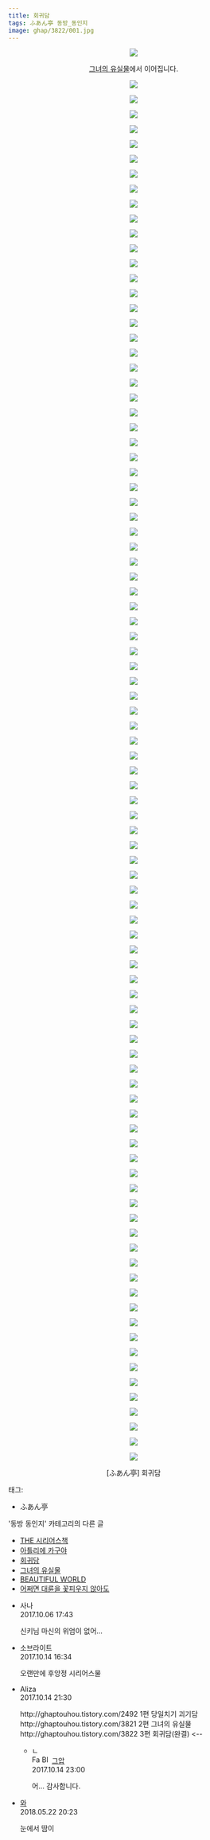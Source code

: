 ```yaml
---
title: 회귀담
tags: ふあん亭 동방_동인지
image: ghap/3822/001.jpg
---
```

<div class="article">
<p style="text-align: center; clear: none; float: none;"><img src="{{ site.nasurl }}/ghap/3822/001.jpg"/></p>
<p style="text-align: center; clear: none; float: none;"><a class="tx-link" href="http://ghaptouhou.tistory.com/3821" target="_blank">그녀의 유실물</a>에서 이어집니다.</p>
<p style="text-align: center; clear: none; float: none;"><img src="{{ site.nasurl }}/ghap/3822/002.jpg"/></p>
<p style="text-align: center; clear: none; float: none;"><img src="{{ site.nasurl }}/ghap/3822/003.jpg"/></p>
<p style="text-align: center; clear: none; float: none;"><img src="{{ site.nasurl }}/ghap/3822/004.jpg"/></p>
<p style="text-align: center; clear: none; float: none;"><img src="{{ site.nasurl }}/ghap/3822/005.jpg"/></p>
<p style="text-align: center; clear: none; float: none;"><img src="{{ site.nasurl }}/ghap/3822/006.jpg"/></p>
<p style="text-align: center; clear: none; float: none;"><img src="{{ site.nasurl }}/ghap/3822/007.jpg"/></p>
<p style="text-align: center; clear: none; float: none;"><img src="{{ site.nasurl }}/ghap/3822/008.jpg"/></p>
<p style="text-align: center; clear: none; float: none;"><img src="{{ site.nasurl }}/ghap/3822/009.jpg"/></p>
<p style="text-align: center; clear: none; float: none;"><img src="{{ site.nasurl }}/ghap/3822/010.jpg"/></p>
<p style="text-align: center; clear: none; float: none;"><img src="{{ site.nasurl }}/ghap/3822/011.jpg"/></p>
<p style="text-align: center; clear: none; float: none;"><img src="{{ site.nasurl }}/ghap/3822/012.jpg"/></p>
<p style="text-align: center; clear: none; float: none;"><img src="{{ site.nasurl }}/ghap/3822/013.jpg"/></p>
<p style="text-align: center; clear: none; float: none;"><img src="{{ site.nasurl }}/ghap/3822/014.jpg"/></p>
<p style="text-align: center; clear: none; float: none;"><img src="{{ site.nasurl }}/ghap/3822/015.jpg"/></p>
<p style="text-align: center; clear: none; float: none;"><img src="{{ site.nasurl }}/ghap/3822/016.jpg"/></p>
<p style="text-align: center; clear: none; float: none;"><img src="{{ site.nasurl }}/ghap/3822/017.jpg"/></p>
<p style="text-align: center; clear: none; float: none;"><img src="{{ site.nasurl }}/ghap/3822/018.jpg"/></p>
<p style="text-align: center; clear: none; float: none;"><img src="{{ site.nasurl }}/ghap/3822/019.jpg"/></p>
<p style="text-align: center; clear: none; float: none;"><img src="{{ site.nasurl }}/ghap/3822/020.jpg"/></p>
<p style="text-align: center; clear: none; float: none;"><img src="{{ site.nasurl }}/ghap/3822/021.jpg"/></p>
<p style="text-align: center; clear: none; float: none;"><img src="{{ site.nasurl }}/ghap/3822/022.jpg"/></p>
<p style="text-align: center; clear: none; float: none;"><img src="{{ site.nasurl }}/ghap/3822/023.jpg"/></p>
<p style="text-align: center; clear: none; float: none;"><img src="{{ site.nasurl }}/ghap/3822/024.jpg"/></p>
<p style="text-align: center; clear: none; float: none;"><img src="{{ site.nasurl }}/ghap/3822/025.jpg"/></p>
<p style="text-align: center; clear: none; float: none;"><img src="{{ site.nasurl }}/ghap/3822/026.jpg"/></p>
<p style="text-align: center; clear: none; float: none;"><img src="{{ site.nasurl }}/ghap/3822/027.jpg"/></p>
<p style="text-align: center; clear: none; float: none;"><img src="{{ site.nasurl }}/ghap/3822/028.jpg"/></p>
<p style="text-align: center; clear: none; float: none;"><img src="{{ site.nasurl }}/ghap/3822/029.jpg"/></p>
<p style="text-align: center; clear: none; float: none;"><img src="{{ site.nasurl }}/ghap/3822/030.jpg"/></p>
<p style="text-align: center; clear: none; float: none;"><img src="{{ site.nasurl }}/ghap/3822/031.jpg"/></p>
<p style="text-align: center; clear: none; float: none;"><img src="{{ site.nasurl }}/ghap/3822/032.jpg"/></p>
<p style="text-align: center; clear: none; float: none;"><img src="{{ site.nasurl }}/ghap/3822/033.jpg"/></p>
<p style="text-align: center; clear: none; float: none;"><img src="{{ site.nasurl }}/ghap/3822/034.jpg"/></p>
<p style="text-align: center; clear: none; float: none;"><img src="{{ site.nasurl }}/ghap/3822/035.jpg"/></p>
<p style="text-align: center; clear: none; float: none;"><img src="{{ site.nasurl }}/ghap/3822/036.jpg"/></p>
<p style="text-align: center; clear: none; float: none;"><img src="{{ site.nasurl }}/ghap/3822/037.jpg"/></p>
<p style="text-align: center; clear: none; float: none;"><img src="{{ site.nasurl }}/ghap/3822/038.jpg"/></p>
<p style="text-align: center; clear: none; float: none;"><img src="{{ site.nasurl }}/ghap/3822/039.jpg"/></p>
<p style="text-align: center; clear: none; float: none;"><img src="{{ site.nasurl }}/ghap/3822/040.jpg"/></p>
<p style="text-align: center; clear: none; float: none;"><img src="{{ site.nasurl }}/ghap/3822/041.jpg"/></p>
<p style="text-align: center; clear: none; float: none;"><img src="{{ site.nasurl }}/ghap/3822/042.jpg"/></p>
<p style="text-align: center; clear: none; float: none;"><img src="{{ site.nasurl }}/ghap/3822/043.jpg"/></p>
<p style="text-align: center; clear: none; float: none;"><img src="{{ site.nasurl }}/ghap/3822/044.jpg"/></p>
<p style="text-align: center; clear: none; float: none;"><img src="{{ site.nasurl }}/ghap/3822/045.jpg"/></p>
<p style="text-align: center; clear: none; float: none;"><img src="{{ site.nasurl }}/ghap/3822/046.jpg"/></p>
<p style="text-align: center; clear: none; float: none;"><img src="{{ site.nasurl }}/ghap/3822/047.jpg"/></p>
<p style="text-align: center; clear: none; float: none;"><img src="{{ site.nasurl }}/ghap/3822/048.jpg"/></p>
<p style="text-align: center; clear: none; float: none;"><img src="{{ site.nasurl }}/ghap/3822/049.jpg"/></p>
<p style="text-align: center; clear: none; float: none;"><img src="{{ site.nasurl }}/ghap/3822/050.jpg"/></p>
<p style="text-align: center; clear: none; float: none;"><img src="{{ site.nasurl }}/ghap/3822/051.jpg"/></p>
<p style="text-align: center; clear: none; float: none;"><img src="{{ site.nasurl }}/ghap/3822/052.jpg"/></p>
<p style="text-align: center; clear: none; float: none;"><img src="{{ site.nasurl }}/ghap/3822/053.jpg"/></p>
<p style="text-align: center; clear: none; float: none;"><img src="{{ site.nasurl }}/ghap/3822/054.jpg"/></p>
<p style="text-align: center; clear: none; float: none;"><img src="{{ site.nasurl }}/ghap/3822/055.jpg"/></p>
<p style="text-align: center; clear: none; float: none;"><img src="{{ site.nasurl }}/ghap/3822/056.jpg"/></p>
<p style="text-align: center; clear: none; float: none;"><img src="{{ site.nasurl }}/ghap/3822/057.jpg"/></p>
<p style="text-align: center; clear: none; float: none;"><img src="{{ site.nasurl }}/ghap/3822/058.jpg"/></p>
<p style="text-align: center; clear: none; float: none;"><img src="{{ site.nasurl }}/ghap/3822/059.jpg"/></p>
<p style="text-align: center; clear: none; float: none;"><img src="{{ site.nasurl }}/ghap/3822/060.jpg"/></p>
<p style="text-align: center; clear: none; float: none;"><img src="{{ site.nasurl }}/ghap/3822/061.jpg"/></p>
<p style="text-align: center; clear: none; float: none;"><img src="{{ site.nasurl }}/ghap/3822/062.jpg"/></p>
<p style="text-align: center; clear: none; float: none;"><img src="{{ site.nasurl }}/ghap/3822/063.jpg"/></p>
<p style="text-align: center; clear: none; float: none;"><img src="{{ site.nasurl }}/ghap/3822/064.jpg"/></p>
<p style="text-align: center; clear: none; float: none;"><img src="{{ site.nasurl }}/ghap/3822/065.jpg"/></p>
<p style="text-align: center; clear: none; float: none;"><img src="{{ site.nasurl }}/ghap/3822/066.jpg"/></p>
<p style="text-align: center; clear: none; float: none;"><img src="{{ site.nasurl }}/ghap/3822/067.jpg"/></p>
<p style="text-align: center; clear: none; float: none;"><img src="{{ site.nasurl }}/ghap/3822/068.jpg"/></p>
<p style="text-align: center; clear: none; float: none;"><img src="{{ site.nasurl }}/ghap/3822/069.jpg"/></p>
<p style="text-align: center; clear: none; float: none;"><img src="{{ site.nasurl }}/ghap/3822/070.jpg"/></p>
<p style="text-align: center; clear: none; float: none;"><img src="{{ site.nasurl }}/ghap/3822/071.jpg"/></p>
<p style="text-align: center; clear: none; float: none;"><img src="{{ site.nasurl }}/ghap/3822/072.jpg"/></p>
<p style="text-align: center; clear: none; float: none;"><img src="{{ site.nasurl }}/ghap/3822/073.jpg"/></p>
<p style="text-align: center; clear: none; float: none;"><img src="{{ site.nasurl }}/ghap/3822/074.jpg"/></p>
<p style="text-align: center; clear: none; float: none;"><img src="{{ site.nasurl }}/ghap/3822/075.jpg"/></p>
<p style="text-align: center; clear: none; float: none;"><img src="{{ site.nasurl }}/ghap/3822/076.jpg"/></p>
<p style="text-align: center; clear: none; float: none;"><img src="{{ site.nasurl }}/ghap/3822/077.jpg"/></p>
<p style="text-align: center; clear: none; float: none;"><img src="{{ site.nasurl }}/ghap/3822/078.jpg"/></p>
<p style="text-align: center; clear: none; float: none;"><img src="{{ site.nasurl }}/ghap/3822/079.jpg"/></p>
<p style="text-align: center; clear: none; float: none;"><img src="{{ site.nasurl }}/ghap/3822/080.jpg"/></p>
<p style="text-align: center; clear: none; float: none;"><img src="{{ site.nasurl }}/ghap/3822/081.jpg"/></p>
<p style="text-align: center; clear: none; float: none;"><img src="{{ site.nasurl }}/ghap/3822/082.jpg"/></p>
<p style="text-align: center; clear: none; float: none;"><img src="{{ site.nasurl }}/ghap/3822/083.jpg"/></p>
<p style="text-align: center; clear: none; float: none;"><img src="{{ site.nasurl }}/ghap/3822/084.jpg"/></p>
<p style="text-align: center; clear: none; float: none;"><img src="{{ site.nasurl }}/ghap/3822/085.jpg"/></p>
<p style="text-align: center; clear: none; float: none;"><img src="{{ site.nasurl }}/ghap/3822/086.jpg"/></p>
<p style="text-align: center; clear: none; float: none;"><img src="{{ site.nasurl }}/ghap/3822/087.jpg"/></p>
<p style="text-align: center; clear: none; float: none;"><img src="{{ site.nasurl }}/ghap/3822/088.jpg"/></p>
<p style="text-align: center; clear: none; float: none;"><img src="{{ site.nasurl }}/ghap/3822/089.jpg"/></p>
<p style="text-align: center; clear: none; float: none;"><img src="{{ site.nasurl }}/ghap/3822/090.jpg"/></p>
<p style="text-align: center; clear: none; float: none;"><img src="{{ site.nasurl }}/ghap/3822/091.jpg"/></p>
<p style="text-align: center; clear: none; float: none;"><img src="{{ site.nasurl }}/ghap/3822/092.jpg"/></p>
<p style="text-align: center; clear: none; float: none;"><img src="{{ site.nasurl }}/ghap/3822/093.jpg"/></p>
<p style="text-align: center; clear: none; float: none;"><img src="{{ site.nasurl }}/ghap/3822/094.jpg"/></p>
<p style="text-align: center; clear: none; float: none;">[ふあん亭] 회귀담</p>
</div><div class="tagTrail">
<p>태그: </p>
<ul>
<li>ふあん亭</li>
</ul>
</div><div class="another">
<p>'동방 동인지' 카테고리의 다른 글</p>
<ul>
<li><a href="/2017-10-06-ghap_3824">THE 시리어스책</a></li>
<li><a href="/2017-10-06-ghap_3823">아틀리에 카구야</a></li>
<li><a href="/2017-10-06-ghap_3822">회귀담</a></li>
<li><a href="/2017-10-06-ghap_3821">그녀의 유실물</a></li>
<li><a href="/2017-10-06-ghap_3820">BEAUTIFUL WORLD</a></li>
<li><a href="/2017-10-04-ghap_3817">어쩌면 대륜을 꽃피우지 않아도</a></li>
</ul>
</div><div class="cb_module cb_fluid">
<div class="cb_wrt cb_profile">
<div class="comment">
<ul>
<li class="cb_thumb_off" id="comment15098354">
<div class="cb_comment_area">
<div class="cb_info_area">
<div class="cb_section">
<span class="cb_nick_name">사나</span>
</div>
<div class="cb_section">
<span class="cb_date">2017.10.06 17:43 </span>
</div>
</div>
<div class="cb_dsc_comment">
<p class="cb_dsc">
											신키님 마신의 위엄이 없어...
										</p>
</div>
</div></li>
<li class="cb_thumb_off" id="comment15105321">
<div class="cb_comment_area">
<div class="cb_info_area">
<div class="cb_section">
<span class="cb_nick_name">소브라이트</span>
</div>
<div class="cb_section">
<span class="cb_date">2017.10.14 16:34 </span>
</div>
</div>
<div class="cb_dsc_comment">
<p class="cb_dsc">
											오랜만에 후앙정 시리어스물
										</p>
</div>
</div></li>
<li class="cb_thumb_off" id="comment15105435">
<div class="cb_comment_area">
<div class="cb_info_area">
<div class="cb_section">
<span class="cb_nick_name">Aliza</span>
</div>
<div class="cb_section">
<span class="cb_date">2017.10.14 21:30 </span>
</div>
</div>
<div class="cb_dsc_comment">
<p class="cb_dsc">
											http://ghaptouhou.tistory.com/2492 1편 당일치기 괴기담<br/>
http://ghaptouhou.tistory.com/3821 2편 그녀의 유실물<br/>
http://ghaptouhou.tistory.com/3822 3편 회귀담(완결)  &lt;--
										</p>
</div>
<ul>
<li class="cb_thumb_off" id="comment15105467">
<span class="cb_bu_subnode">ㄴ</span>
<div class="cb_comment_area">
<div class="cb_info_area">
<div class="cb_section">
<span class="cb_nick_name"><img alt="Favicon of https://ghaptouhou.tistory.com" height="16" onerror="this.onerror=null;this.parentNode.removeChild(this)" src="https://ghaptouhou.tistory.com/favicon.ico" width="16"/> <img alt="BlogIcon" height="16" onerror="this.parentNode.removeChild(this)" src="https://ghaptouhou.tistory.com/index.gif" width="16"/> <a href="https://ghaptouhou.tistory.com" onclick="return openLinkInNewWindow(this)"> 그압</a><span class="tistoryProfileLayerTrigger" onclick='TistoryProfile.show(event, this, {"title":"\uc800\uae30 \uc774\uac70 \ub098\uc911\uc5d0 \uc218\uc815 \uac00\ub2a5\ud558\ub098\uc694","url":"https:\/\/ghap.tistory.com","nickname":"\uadf8\uc555","items":[]}); return false;'></span></span>
</div>
<div class="cb_section">
<span class="cb_date">2017.10.14 23:00 </span>
</div>
</div>
<div class="cb_dsc_comment">
<p class="cb_dsc">
																어... 감사합니다.
															</p>
</div>
</div>
</li>
</ul>
</div></li>
<li class="cb_thumb_off" id="comment15260136">
<div class="cb_comment_area">
<div class="cb_info_area">
<div class="cb_section">
<span class="cb_nick_name"> <a href="http://dhkdhkdhdk" onclick="return openLinkInNewWindow(this)">와</a></span>
</div>
<div class="cb_section">
<span class="cb_date">2018.05.22 20:23 </span>
</div>
</div>
<div class="cb_dsc_comment">
<p class="cb_dsc">
											눈에서 땀이
										</p>
</div>
</div></li>
</ul>
</div>
</div><!-- commentList close -->
</div>